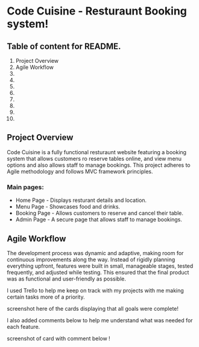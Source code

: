 # Code Cuisine - Resturaunt Booking system!

## Table of content for README.
1. Project Overview
2. Agile Workflow
3.
4.
5.
6.
7.
8.
9.
10.

## Project Overview

Code Cuisine is a fully functional resturaunt website featuring a booking system that allows customers ro reserve tables online, and view menu options and also allows staff to manage bookings. This project adheres to Agile methodology and follows MVC framework principles.

### Main pages:

- Home Page - Displays resturant details and location.
- Menu Page - Showcases food and drinks.
- Booking Page - Allows customers to reserve and cancel their table.
- Admin Page - A secure page that allows staff to manage bookings.

## Agile Workflow

The development process was dynamic and adaptive, making room for continuous improvements along the way. Instead of rigidly planning everything upfront, features were built in small, manageable stages, tested frequently, and adjusted while testing. This ensured that the final product was as functional and user-friendly as possible.

I used Trello to help me keep on track with my projects with me making certain tasks more of a priority.

screenshot here of the cards displaying that all goals were complete!

I also added comments below to help me understand what was needed for each feature.

screenshot of card with comment below !

